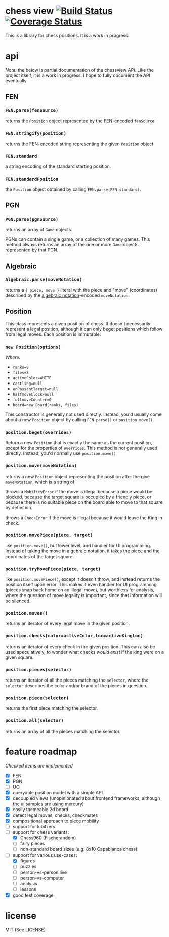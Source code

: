 # chess view [![Build Status](https://travis-ci.org/humanchimp/chessview.svg?branch=master)](https://travis-ci.org/humanchimp/chessview) [![Coverage Status](https://coveralls.io/repos/humanchimp/chessview/badge.png)](https://coveralls.io/r/humanchimp/chessview)

This is a library for chess positions. It is a work in progress.

# api

_Note:_ the below is partial documentation of the chessview API. Like the project itself, it is a work in progress. I hope to fully document the API eventually.

## FEN

### `FEN.parse(fenSource)`
returns the `Position` object represented by the [FEN](http://en.wikipedia.org/wiki/Forsyth%E2%80%93Edwards_Notation)-encoded `fenSource`

### `FEN.stringify(position)`
returns the FEN-encoded string representing the given `Position` object

### `FEN.standard`
a string encoding of the standard starting position.

### `FEN.standardPosition`
the `Position` object obtained by calling `FEN.parse(FEN.standard)`.

## PGN

### `PGN.parse(pgnSource)`
returns an array of `Game` objects.

PGNs can contain a single game, or a collection of many games. This method always returns an array of the one or more `Game` objects represented by that PGN.

## Algebraic

### `Algebraic.parse(moveNotation)`

returns a `{ piece, move }` literal with the piece and "move" (coordinates) described by the [algebraic notation](http://en.wikipedia.org/wiki/Algebraic_notation_(chess))-encoded `moveNotation`.

## Position

This class represents a given position of chess. It doesn't necessarily represent a legal position, although it can only beget positions which follow from legal moves. Each position is immutable.

### `new Position(options)`
_Where:_
- `ranks=8`
- `files=8`
- `activeColor=WHITE`
- `castling=null`
- `enPassantTarget=null`
- `halfmoveClock=null`
- `fullmoveCounter=0`
- `board=new Board(ranks, files)`

This constructor is generally not used directly. Instead, you'd usually come about a new `Position` object by calling `FEN.parse()` or `position.move()`.

### `position.beget(overrides)`
Return a new `Position` that is exactly the same as the current position, except for the properties of `overrides`. This method is not generally used directly. Instead, you'd normally use `position.move()`

### `position.move(moveNotation)`
returns a new `Position` object representing the position after the give `moveNotation`, which is a string of

throws a `MobilityError` if the move is illegal because a piece would be blocked, because the target square is occupied by a friendly piece, or because there is no suitable piece on the board able to move to that square by definition.

throws a `CheckError` if the move is illegal because it would leave the King in check.

### `position.movePiece(piece, target)`
like `position.move()`, but lower level, and handier for UI programming. Instead of taking the move in algebraic notation, it takes the piece and the coordinates of the target square.

### `position.tryMovePiece(piece, target)`
like `position.movePiece()`, except it doesn't throw, and instead returns the position itself upon error. This makes it even handier for UI programming (pieces snap back home on an illegal move), but worthless for analysis, where the question of move legality is important, since that information will be silenced.

### `position.moves()`
returns an iterator of every legal move in the given position.

### `position.checks(color=activeColor,loc=activeKingLoc)`
returns an iterator of every check in the given position. This can also be used speculatively, to wonder what checks _would exist_ if the king were on a given square.

### `position.pieces(selector)`
returns an iterator of all the pieces matching the `selector`, where the `selector` describes the color and/or brand of the pieces in question.

### `position.piece(selector)`
returns the first piece matching the selector.

### `position.all(selector)`
returns an array of all the pieces matching the selector.

# feature roadmap
_Checked items are implemented_

- [x] FEN
- [x] PGN
- [ ] UCI
- [x] queryable position model with a simple API
- [x] decoupled views (unopinionated about frontend frameworks, although the ui samples are using mercury)
- [x] easily themeable 2d board
- [x] detect legal moves, checks, checkmates
- [x] compositional approach to piece mobility
- [ ] support for kibitzers
- [ ] support for chess variants:
  - [x] Chess960 (Fischerandom)
  - [ ] fairy pieces
  - [ ] non-standard board sizes (e.g. 8x10 Capablanca chess)
- [ ] support for various use-cases:
  - [x] figures
  - [ ] puzzles
  - [ ] person-vs-person live
  - [ ] person-vs-computer
  - [ ] analysis
  - [ ] lessons
- [x] good test coverage

# license

MIT (See LICENSE)
